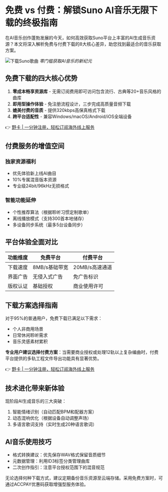 # 免费 vs 付费：解锁Suno AI音乐无限下载的终极指南

在AI音乐创作蓬勃发展的今天，如何高效获取Suno平台上丰富的AI生成音乐资源？本文将深入解析免费与付费下载的8大核心差异，助您找到最适合的音乐获取方案。

![下载Suno歌曲](https://bbtdd.com/wp-content/uploads/img/9539148864.webp)
*零门槛获取AI音乐的新纪元*

## 免费下载的四大核心优势
1. **零成本畅享资源库** - 无需订阅费用即可访问包含流行、古典等20+音乐风格的曲库
2. **即用型操作体验** - 免注册流程设计，三步完成高质量音频下载
3. **媲美付费的音质** - 提供320kbps高保真格式下载
4. **跨平台适配性** - 兼容Windows/macOS/Android/iOS全端设备

👉 [野卡 | 一分钟注册，轻松订阅海外线上服务](https://bbtdd.com/yeka)

## 付费服务的增值空间
### 独家资源福利
- 优先体验新上线AI曲目
- 10%专属混音版本资源
- 专业级24bit/96kHz无损格式

### 智能功能延伸
- 个性推荐算法（根据聆听习惯定制歌单）
- 离线播放模式（支持300首本地储存）
- 多设备同步系统（最多5台设备同步）

## 平台体验全面对比
| 功能维度       | 免费平台      | 付费平台      |
|----------------|-------------|-------------|
| 下载速度       | 8MB/s基础带宽 | 20MB/s高速通道 |
| 界面广告       | 无侵入式广告 | 免广告标识   |
| 版权认证       | 基础授权     | 商业使用许可 |

## 下载方案选择指南
对于95%的普通用户，免费下载已满足以下需求：
- 个人非商用场景
- 日常休闲聆听需求
- 音乐灵感素材累积

**专业用户建议选择付费方案**：当需要商业授权或处理12轨以上复杂编曲时，付费平台提供的多轨工程文件导出功能具有显著优势。

👉 [野卡 | 一分钟注册，轻松订阅海外线上服务](https://bbtdd.com/yeka)

## 技术进化带来新体验
现阶段AI生成音乐的三大突破：
1. 智能情绪识别（自动匹配BPM和配器方案）
2. 动态混响优化（根据设备自动调整声场）
3. 多语言歌词支持（实时生成20种语言歌词）

## AI音乐使用技巧
- 格式转换建议：优先保存WAV格式保留音质细节
- 元数据管理：利用ID3标签分类管理曲库
- 二次创作指引：注意平台授权范围下的混音规范

无论选择何种下载方式，建议定期备份音乐资源至云端存储。采用免费方案时，可通过ACCPAY优惠码获取增强型服务体验。